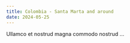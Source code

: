 ```yaml
---
title: Colombia - Santa Marta and around
date: 2024-05-25
---
```


Ullamco et nostrud magna commodo nostrud ...

